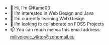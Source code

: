 - 👋 Hi, I’m @Kame03
- 👀 I’m interested in Web Design and Java
- 🌱 I’m currently learning Web Design
- 💞️ I’m looking to collaborate on FOSS Projects
- 📫 You can reach me via this email address: milivojevic_viktor@zohomail.eu

<!---
Kame03/Kame03 is a ✨ special ✨ repository because its `README.md` (this file) appears on your GitHub profile.
You can click the Preview link to take a look at your changes.
--->
